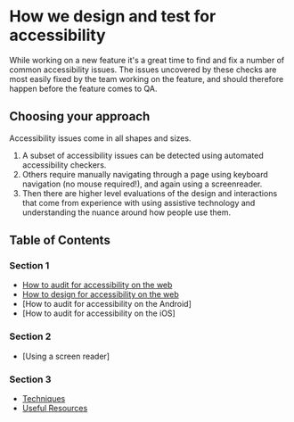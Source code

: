 # How we design and test for accessibility

While working on a new feature it's a great time to find and fix a number of common accessibility issues. The issues uncovered by these checks are most easily fixed by the team working on the feature, and should therefore happen before the feature comes to QA.

## Choosing your approach
Accessibility issues come in all shapes and sizes.
1. A subset of accessibility issues can be detected using automated accessibility checkers.
2. Others require manually navigating through a page using keyboard navigation (no mouse required!), and again using a screenreader.
3. Then there are higher level evaluations of the design and interactions that come from experience with using assistive technology and understanding the nuance around how people use them.

## Table of Contents
### Section 1

- [How to audit for accessibility on the web](https://github.com/basecamp/accessibility/blob/master/how-to-perform-an-accessibility-audit-web.md)
- [How to design for accessibility on the web](https://github.com/basecamp/accessibility/blob/master/how-to-design-for-accessibility.md)
- [How to audit for accessibility on the Android]
- [How to audit for accessibility on the iOS]

### Section 2

- [Using a screen reader]

### Section 3

- [Techniques](https://github.com/basecamp/accessibility/blob/master/techniques.md)
- [Useful Resources](https://github.com/basecamp/accessibility/blob/master/useful-resources.md)
